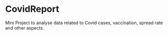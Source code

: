 # CovidReport
 Mini Project to analyse data related to Covid cases, vaccination, spread rate and other aspects.
